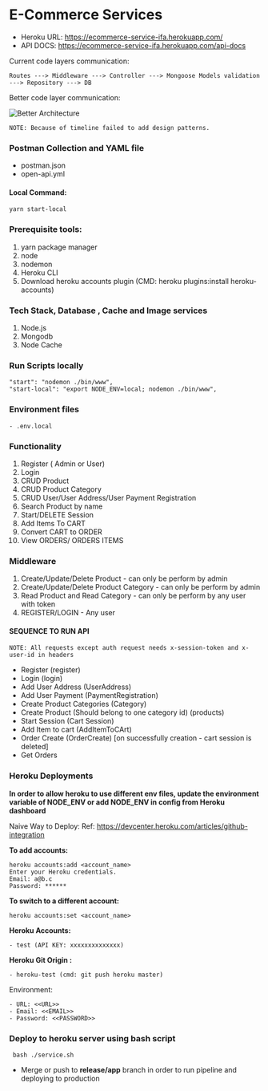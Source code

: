# E-Commerce Services

- Heroku URL:  https://ecommerce-service-ifa.herokuapp.com/
- API DOCS: https://ecommerce-service-ifa.herokuapp.com/api-docs


Current code layers communication:

```Routes ---> Middleware ---> Controller ---> Mongoose Models validation ---> Repository ---> DB```

Better code layer communication:

![Better Architecture](Version2.drawio.png)

```
NOTE: Because of timeline failed to add design patterns.
```

### Postman Collection and YAML file
- postman.json
- open-api.yml

#### Local Command: 
```yarn start-local```

### Prerequisite tools:
1. yarn package manager
2. node
3. nodemon
4. Heroku CLI
5. Download heroku accounts plugin  (CMD: heroku plugins:install heroku-accounts)

### Tech Stack, Database , Cache and Image services

1. Node.js
2. Mongodb
4. Node Cache

### Run Scripts locally
    "start": "nodemon ./bin/www",
    "start-local": "export NODE_ENV=local; nodemon ./bin/www",

### Environment files
    - .env.local

### Functionality

1. Register ( Admin or User)
2. Login
3. CRUD Product
4. CRUD Product Category
5. CRUD User/User Address/User Payment Registration
6. Search Product by name
7. Start/DELETE Session
8. Add Items To CART
10. Convert CART to ORDER
11. View ORDERS/ ORDERS ITEMS


### Middleware
1. Create/Update/Delete Product - can only be perform by admin
2. Create/Update/Delete Product Category - can only be perform by admin
3. Read Product and Read Category - can only be perform by any user with token
4. REGISTER/LOGIN - Any user


#### SEQUENCE TO RUN API
``` NOTE: All requests except auth request needs x-session-token and x-user-id in headers ``` 
 - Register (register)
 - Login (login)
 - Add User Address (UserAddress)
 - Add User Payment (PaymentRegistration)
 - Create Product Categories (Category)
 - Create Product (Should belong to one category id) (products)
 - Start Session (Cart Session)
 - Add Item to cart (AddItemToCArt)
 - Order Create (OrderCreate) [on successfully creation - cart session is deleted]
 - Get Orders
 
  
### Heroku Deployments

**In order to allow heroku to use different env files, update the environment variable of NODE_ENV or 
add NODE_ENV in config from Heroku dashboard**

Naive Way to Deploy:
Ref: https://devcenter.heroku.com/articles/github-integration

**To add accounts:**
```
heroku accounts:add <account_name>
Enter your Heroku credentials.
Email: a@b.c
Password: ******
```

**To switch to a different account:**
```
heroku accounts:set <account_name>
```

**Heroku Accounts:**
    
    - test (API KEY: xxxxxxxxxxxxxx)
    
**Heroku Git Origin :**
    
    - heroku-test (cmd: git push heroku master)

    
Environment:

    - URL: <<URL>>
    - Email: <<EMAIL>>
    - Password: <<PASSWORD>>


### Deploy to heroku server using bash script
``` bash ./service.sh```

- Merge or push to **release/app** branch in order to run pipeline and deploying to production

